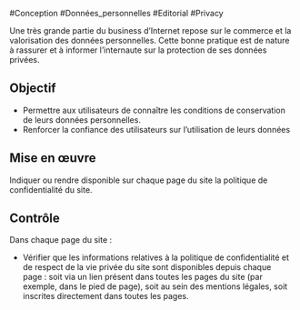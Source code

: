 
#Conception #Données_personnelles #Editorial #Privacy

Une très grande partie du business d’Internet repose sur le commerce et la valorisation des données personnelles. Cette bonne pratique est de nature à rassurer et à informer l’internaute sur la protection de ses données privées.


## Objectif

* Permettre aux utilisateurs de connaître les conditions de conservation de leurs données personnelles.
* Renforcer la confiance des utilisateurs sur l’utilisation de leurs données

## Mise en œuvre

Indiquer ou rendre disponible sur chaque page du site la politique de confidentialité du site.

## Contrôle

Dans chaque page du site :

* Vérifier que les informations relatives à la politique de confidentialité et de respect de la vie privée du site sont disponibles depuis chaque page : soit via un lien présent dans toutes les pages du site (par exemple, dans le pied de page), soit au sein des mentions légales, soit inscrites directement dans toutes les pages.

